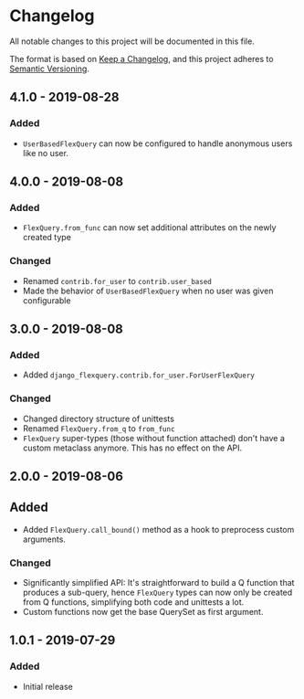 # Changelog

All notable changes to this project will be documented in this file.

The format is based on [Keep a Changelog](https://keepachangelog.com/en/1.0.0/),
and this project adheres to [Semantic Versioning](https://semver.org/spec/v2.0.0.html).


## 4.1.0 - 2019-08-28
### Added
* `UserBasedFlexQuery` can now be configured to handle anonymous users like no user.


## 4.0.0 - 2019-08-08
### Added
* `FlexQuery.from_func` can now set additional attributes on the newly created type
### Changed
* Renamed `contrib.for_user` to `contrib.user_based`
* Made the behavior of `UserBasedFlexQuery` when no user was given configurable


## 3.0.0 - 2019-08-08
### Added
* Added `django_flexquery.contrib.for_user.ForUserFlexQuery`
### Changed
* Changed directory structure of unittests
* Renamed ``FlexQuery.from_q`` to ``from_func``
* ``FlexQuery`` super-types (those without function attached) don't have a custom
  metaclass anymore. This has no effect on the API.


## 2.0.0 - 2019-08-06
## Added
* Added `FlexQuery.call_bound()` method as a hook to preprocess custom arguments.
### Changed
* Significantly simplified API:
  It's straightforward to build a Q function that produces a sub-query, hence
  `FlexQuery` types can now only be created from Q functions, simplifying both code
  and unittests a lot.
* Custom functions now get the base QuerySet as first argument.


## 1.0.1 - 2019-07-29
### Added
* Initial release
